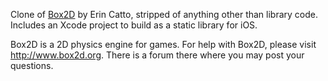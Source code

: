 
Clone of [Box2D](http://www.box2d.org) by Erin Catto, stripped of anything other than library code. Includes an Xcode project to build as a static library for iOS.

Box2D is a 2D physics engine for games. For help with Box2D, please visit http://www.box2d.org. There is a forum there where you may post your questions.

